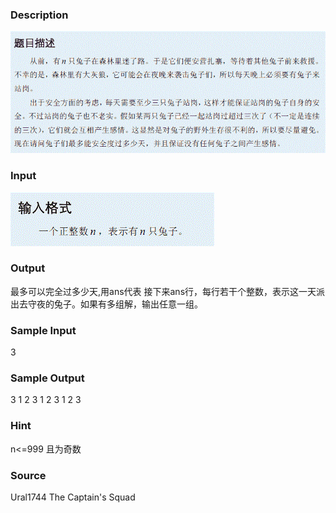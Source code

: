 
### Description
![](/JudgeOnline/upload/201204/T1des(4).gif)
### Input
![](/JudgeOnline/upload/201204/T1input(4).gif)
### Output
最多可以完全过多少天,用ans代表
接下来ans行，每行若干个整数，表示这一天派出去守夜的兔子。如果有多组解，输出任意一组。
### Sample Input
3
### Sample Output
3
1 2 3
1 2 3
1 2 3
### Hint
n<=999 且为奇数
### Source
Ural1744 The Captain's Squad
